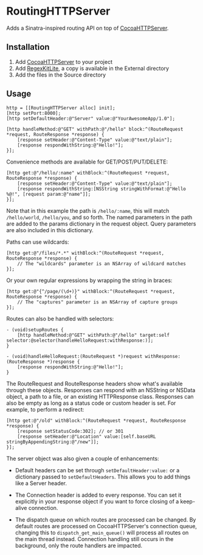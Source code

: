 # RoutingHTTPServer

Adds a Sinatra-inspired routing API on top of [CocoaHTTPServer](http://code.google.com/p/cocoahttpserver/).

## Installation

 1. Add [CocoaHTTPServer](http://code.google.com/p/cocoahttpserver/) to your project
 2. Add [RegexKitLite](http://regexkit.sourceforge.net/RegexKitLite/), a copy is available in the External directory
 3. Add the files in the Source directory

## Usage

    http = [[RoutingHTTPServer alloc] init];
    [http setPort:8000];
    [http setDefaultHeader:@"Server" value:@"YourAwesomeApp/1.0"];

    [http handleMethod:@"GET" withPath:@"/hello" block:^(RouteRequest *request, RouteResponse *response) {
        [response setHeader:@"Content-Type" value:@"text/plain"];
        [response respondWithString:@"Hello!"];
    }];

Convenience methods are available for GET/POST/PUT/DELETE:

    [http get:@"/hello/:name" withBlock:^(RouteRequest *request, RouteResponse *response) {
        [response setHeader:@"Content-Type" value:@"text/plain"];
        [response respondWithString:[NSString stringWithFormat:@"Hello %@!", [request param:@"name"]];
    }];

Note that in this example the path is `/hello/:name`, this will match `/hello/world`, `/hello/you`, and so forth. The named parameters in the path are added to the params dictionary in the request object. Query parameters are also included in this dictionary.

Paths can use wildcards:

    [http get:@"/files/*.*" withBlock:^(RouteRequest *request, RouteResponse *response) {
        // The "wildcards" parameter is an NSArray of wildcard matches
    }];

Or your own regular expressions by wrapping the string in braces:

    [http get:@"{^/page/(\d+)}" withBlock:^(RouteRequest *request, RouteResponse *response) {
        // The "captures" parameter is an NSArray of capture groups
    }];

Routes can also be handled with selectors:

    - (void)setupRoutes {
        [http handleMethod:@"GET" withPath:@"/hello" target:self selector:@selector(handleHelloRequest:withResponse:)];
    }

    - (void)handleHelloRequest:(RouteRequest *)request withResponse:(RouteResponse *)response {
        [response respondWithString:@"Hello!"];
    }

The RouteRequest and RouteResponse headers show what's available through these objects. Responses can respond with an NSString or NSData object, a path to a file, or an existing HTTPResponse class. Responses can also be empty as long as a status code or custom header is set. For example, to perform a redirect:

    [http get:@"/old" withBlock:^(RouteRequest *request, RouteResponse *response) {
        [response setStatusCode:302]; // or 301
        [response setHeader:@"Location" value:[self.baseURL stringByAppendingString:@"/new"]];
    }];

The server object was also given a couple of enhancements:

 * Default headers can be set through `setDefaultHeader:value:` or a dictionary passed to `setDefaultHeaders`. This allows you to add things like a Server header.

 * The Connection header is added to every response. You can set it explicitly in your response object if you want to force closing of a keep-alive connection.

 * The dispatch queue on which routes are processed can be changed. By default routes are processed on CocoaHTTPServer's connection queue, changing this to `dispatch_get_main_queue()` will process all routes on the main thread instead. Connection handling still occurs in the background, only the route handlers are impacted.
